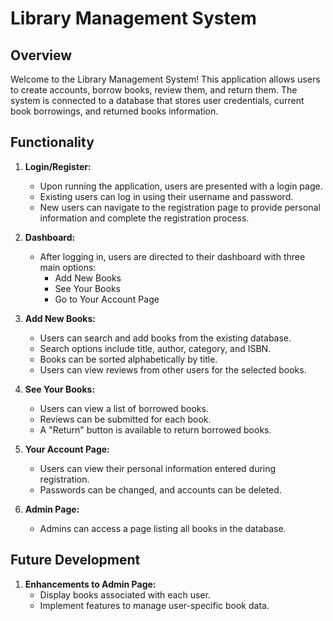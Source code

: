 # Library Management System

## Overview

Welcome to the Library Management System! This application allows users to create accounts, borrow books, review them, and return them. The system is connected to a database that stores user credentials, current book borrowings, and returned books information.

## Functionality

1. **Login/Register:**
   - Upon running the application, users are presented with a login page.
   - Existing users can log in using their username and password.
   - New users can navigate to the registration page to provide personal information and complete the registration process.

2. **Dashboard:**
   - After logging in, users are directed to their dashboard with three main options:
      - Add New Books
      - See Your Books
      - Go to Your Account Page
        
3. **Add New Books:**
   - Users can search and add books from the existing database.
   - Search options include title, author, category, and ISBN.
   - Books can be sorted alphabetically by title.
   - Users can view reviews from other users for the selected books.

4. **See Your Books:**
   - Users can view a list of borrowed books.
   - Reviews can be submitted for each book.
   - A "Return" button is available to return borrowed books.

5. **Your Account Page:**
   - Users can view their personal information entered during registration.
   - Passwords can be changed, and accounts can be deleted.

6. **Admin Page:**
   - Admins can access a page listing all books in the database.
     
## Future Development

1. **Enhancements to Admin Page:**
   - Display books associated with each user.
   - Implement features to manage user-specific book data.
